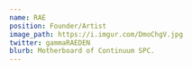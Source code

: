 ```yaml
---
name: RAE 
position: Founder/Artist
image_path: https://i.imgur.com/DmoChgV.jpg
twitter: gammaRAEDEN
blurb: Motherboard of Continuum SPC.
---
```

